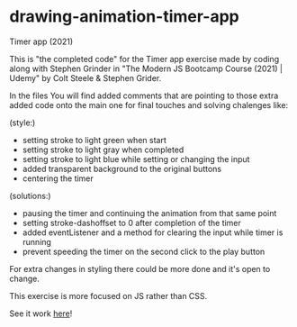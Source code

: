 # drawing-animation-timer-app
Timer app (2021)

This is "the completed code" for the Timer app exercise made by coding along with Stephen Grinder in "The Modern JS Bootcamp Course (2021) | Udemy" by Colt Steele & Stephen Grider.

In the files You will find added comments that are pointing to those extra added code onto the main one for final touches and solving chalenges like:

(style:)
- setting stroke to light green when start
- setting stroke to light gray when completed
- setting stroke to light blue while setting or changing the input
- added transparent background to the original buttons
- centering the timer

(solutions:)
- pausing the timer and continuing the animation from that same point
- setting stroke-dashoffset to 0 after completion of the timer
- added eventListener and a method for clearing the input while timer is running
- prevent speeding the timer on the second click to the play button

For extra changes in styling there could be more done and it's open to change.

This exercise is more focused on JS rather than CSS.

See it work <a href="https://kmarijanovic.github.io/drawing-animation-timer-app/index.html">here</a>!
